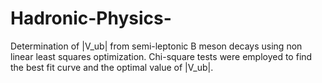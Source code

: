 # Hadronic-Physics-
Determination of |V_ub| from semi-leptonic B meson decays using non linear least squares optimization. Chi-square tests were employed to find the best fit curve and the optimal value of |V_ub|.
